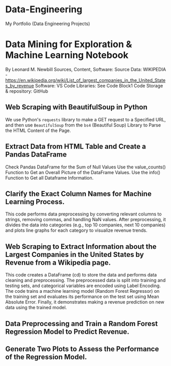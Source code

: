 # Data-Engineering
My Portfolio (Data Engineering Projects)


# Data Mining for Exploration & Machine Learning Notebook

By Leonard M. Newbill
Sources, Content, Software:
Source Data: WIKIPEDIA - https://en.wikipedia.org/wiki/List_of_largest_companies_in_the_United_States_by_revenue
Software: VS Code 
Libraries: See Code Block1
Code Storage & repository: GitHub

## Web Scraping with BeautifulSoup in Python

We use Python's `requests` library to make a GET request to a Specified URL, 
and then use `BeautifulSoup` from the `bs4` (Beautiful Soup) 
Library to Parse the HTML Content of the Page.


## Extract Data from HTML Table and Create a Pandas DataFrame

Check Pandas DataFrame for the Sum of Null Values
Use the value_counts() Function to Get an Overall Picture of the DataFrame Values.
Use the info() Function to Get all Dataframe Information.


## Clarify the Exact Column Names for Machine Learning Process.

This code performs data preprocessing by converting relevant columns to strings, removing commas, and handling NaN values. After preprocessing, it divides the data into categories (e.g., top 10 companies, next 10 companies) and plots line graphs for each category to visualize revenue trends.


## Web Scraping to Extract Information about the Largest Companies in the United States by Revenue from a Wikipedia page.

This code creates a DataFrame (cd) to store the data and performs data cleaning and preprocessing. The preprocessed data is split into training and testing sets, and categorical variables are encoded using Label Encoding. The code trains a machine learning model (Random Forest Regressor) on the training set and evaluates its performance on the test set using Mean Absolute Error. Finally, it demonstrates making a revenue prediction on new data using the trained model.

## Data Preprocessing and Train a Random Forest Regression Model to Predict Revenue.

## Generate Two Plots to Assess the Performance of the Regression Model.

